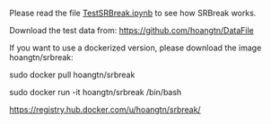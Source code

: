 Please read the file [TestSRBreak.ipynb](./TestSRBreak.ipynb) to see 
how SRBreak works.

Download the test data from: https://github.com/hoangtn/DataFile

If you want to use a dockerized version, please download the image hoangtn/srbreak:

sudo docker pull hoangtn/srbreak

sudo docker run -it hoangtn/srbreak /bin/bash

https://registry.hub.docker.com/u/hoangtn/srbreak/

